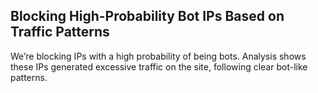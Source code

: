 ## Blocking High-Probability Bot IPs Based on Traffic Patterns

We’re blocking IPs with a high probability of being bots. Analysis shows these IPs generated excessive traffic on the site, following clear bot-like patterns.

